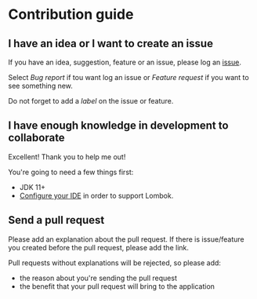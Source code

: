 # Contribution guide

## I have an idea or I want to create an issue
If you have an idea, suggestion, feature or an issue, please log an [issue](https://github.com/eliasnogueira/avoid-random-string-utils/issues/new/choose).

Select _Bug report_ if tou want log an issue or _Feature request_ if you want to see something new.

Do not forget to add a _label_ on the issue or feature.

## I have enough knowledge in development to collaborate
Excellent! Thank you to help me out!

You're going to need a few things first:
* JDK 11+
* [Configure your IDE](https://projectlombok.org/setup/overview) in order to support Lombok.

## Send a pull request
Please add an explanation about the pull request.
If there is issue/feature you created before the pull request, please add the link.

Pull requests without explanations will be rejected, so please add:
* the reason about you're sending the pull request
* the benefit that your pull request will bring to the application